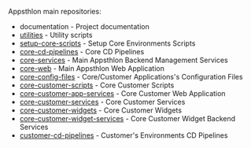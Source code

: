 Appsthlon main repositories:

- documentation - Project documentation
- [utilities](repos/utilities.md) - Utility scripts
- [setup-core-scripts](repos/setup-core-scripts.md) - Setup Core Environments Scripts
- [core-cd-pipelines](repos/core-cd-pipelines.md) - Core CD Pipelines
- [core-services](repos/core-services.md) - Main Appsthlon Backend Management Services
- [core-web](repos/core-web.md) - Main Appsthlon Web Application
- [core-config-files](repos/core-config-files.md) - Core/Customer Applications's Configuration Files
- [core-customer-scripts](repos/core-customer-scripts.md) - Core Customer Scripts
- [core-customer-app-services](repos/customer-app-services.md) - Core Customer Web Application
- [core-customer-services](repos/customer-services.md) - Core Customer Services
- [core-customer-widgets](repos/customer-widgets.md) - Core Customer Widgets
- [core-customer-widget-services](repos/customer-widget-services.md) - Core Customer Widget Backend Services
- [customer-cd-pipelines](repos/customer-cd-pipelines.md) - Customer's Environments CD Pipelines